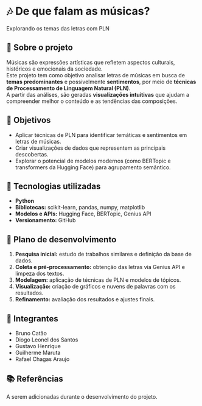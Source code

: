 # 🎶 De que falam as músicas?  
Explorando os temas das letras com PLN  

## 🧠 Sobre o projeto  
Músicas são expressões artísticas que refletem aspectos culturais, históricos e emocionais da sociedade.  
Este projeto tem como objetivo analisar letras de músicas em busca de **temas predominantes** e possivelmente **sentimentos**, por meio de **técnicas de Processamento de Linguagem Natural (PLN)**.  
A partir das análises, são geradas **visualizações intuitivas** que ajudam a compreender melhor o conteúdo e as tendências das composições.

## 🎯 Objetivos
- Aplicar técnicas de PLN para identificar temáticas e sentimentos em letras de músicas.  
- Criar visualizações de dados que representem as principais descobertas.  
- Explorar o potencial de modelos modernos (como BERTopic e transformers da Hugging Face) para agrupamento semântico.  

## 🧩 Tecnologias utilizadas
- **Python**
- **Bibliotecas:** scikit-learn, pandas, numpy, matplotlib  
- **Modelos e APIs:** Hugging Face, BERTopic, Genius API  
- **Versionamento:** GitHub  

## 🚀 Plano de desenvolvimento
1. **Pesquisa inicial:** estudo de trabalhos similares e definição da base de dados.  
2. **Coleta e pré-processamento:** obtenção das letras via Genius API e limpeza dos textos.  
3. **Modelagem:** aplicação de técnicas de PLN e modelos de tópicos.  
4. **Visualização:** criação de gráficos e nuvens de palavras com os resultados.  
5. **Refinamento:** avaliação dos resultados e ajustes finais.  

## 👥 Integrantes
- Bruno Catão  
- Diogo Leonel dos Santos  
- Gustavo Henrique  
- Guilherme Maruta
- Rafael Chagas Araujo  

## 📚 Referências
A serem adicionadas durante o desenvolvimento do projeto.
